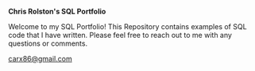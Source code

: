 **Chris Rolston's SQL Portfolio**

Welcome to my SQL Portfolio!  This Repository contains examples of SQL code that I have written.
Please feel free to reach out to me with any questions or comments.

carx86@gmail.com

